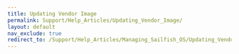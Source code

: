 ```yaml
---
title: Updating Vendor Image
permalink: Support/Help_Articles/Updating_Vendor_Image/
layout: default
nav_exclude: true
redirect_to: /Support/Help_Articles/Managing_Sailfish_OS/Updating_Vendor_Image/
---
```

